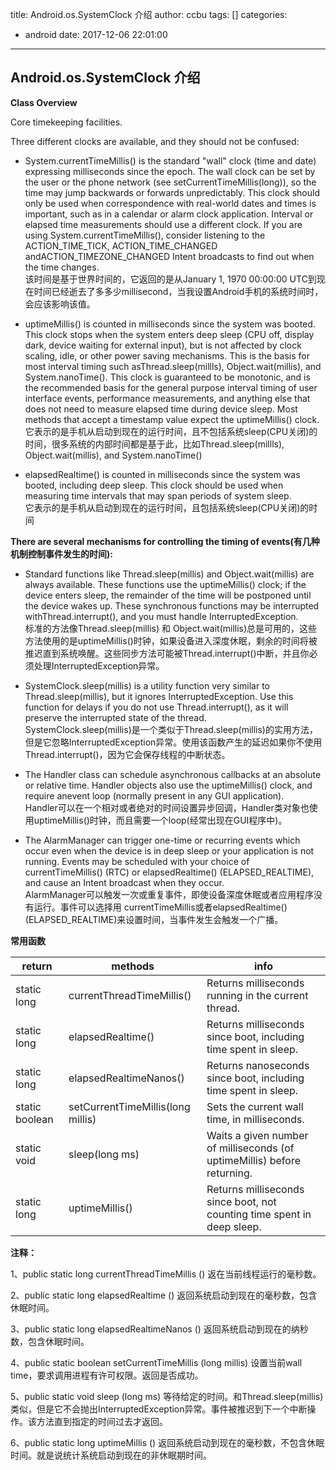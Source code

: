 title: Android.os.SystemClock 介绍
author: ccbu
tags: []
categories:
  - android
date: 2017-12-06 22:01:00
---

Android.os.SystemClock 介绍
----

**Class Overview**

Core timekeeping facilities.

Three different clocks are available, and they should not be confused:

- System.currentTimeMillis() is the standard "wall" clock (time and date) expressing milliseconds since the epoch. The wall clock can be set by the user or the phone network (see setCurrentTimeMillis(long)), so the time may jump backwards or forwards unpredictably. This clock should only be used when correspondence with real-world dates and times is important, such as in a calendar or alarm clock application. Interval or elapsed time measurements should use a different clock. If you are using System.currentTimeMillis(), consider listening to the ACTION_TIME_TICK, ACTION_TIME_CHANGED andACTION_TIMEZONE_CHANGED Intent broadcasts to find out when the time changes.  
该时间是基于世界时间的，它返回的是从January 1, 1970 00:00:00 UTC到现在时间已经逝去了多多少millisecond，当我设置Android手机的系统时间时，会应该影响该值。

- uptimeMillis() is counted in milliseconds since the system was booted. This clock stops when the system enters deep sleep (CPU off, display dark, device waiting for external input), but is not affected by clock scaling, idle, or other power saving mechanisms. This is the basis for most interval timing such asThread.sleep(millls), Object.wait(millis), and System.nanoTime(). This clock is guaranteed to be monotonic, and is the recommended basis for the general purpose interval timing of user interface events, performance measurements, and anything else that does not need to measure elapsed time during device sleep. Most methods that accept a timestamp value expect the uptimeMillis() clock.  
它表示的是手机从启动到现在的运行时间，且不包括系统sleep(CPU关闭)的时间，很多系统的内部时间都是基于此，比如Thread.sleep(millls), Object.wait(millis), and System.nanoTime()

- elapsedRealtime() is counted in milliseconds since the system was booted, including deep sleep. This clock should be used when measuring time intervals that may span periods of system sleep.  
它表示的是手机从启动到现在的运行时间，且包括系统sleep(CPU关闭)的时间

**There are several mechanisms for controlling the timing of events(有几种机制控制事件发生的时间):**
- Standard functions like Thread.sleep(millis) and Object.wait(millis) are always available. These functions use the uptimeMillis() clock; if the device enters sleep, the remainder of the time will be postponed until the device wakes up. These synchronous functions may be interrupted withThread.interrupt(), and you must handle InterruptedException.  
标准的方法像Thread.sleep(millis) 和 Object.wait(millis)总是可用的，这些方法使用的是uptimeMillis()时钟，如果设备进入深度休眠，剩余的时间将被推迟直到系统唤醒。这些同步方法可能被Thread.interrupt()中断，并且你必须处理InterruptedException异常。

- SystemClock.sleep(millis) is a utility function very similar to Thread.sleep(millis), but it ignores InterruptedException. Use this function for delays if you do not use Thread.interrupt(), as it will preserve the interrupted state of the thread.  
SystemClock.sleep(millis)是一个类似于Thread.sleep(millis)的实用方法，但是它忽略InterruptedException异常。使用该函数产生的延迟如果你不使用Thread.interrupt()，因为它会保存线程的中断状态。

- The Handler class can schedule asynchronous callbacks at an absolute or relative time. Handler objects also use the uptimeMillis() clock, and require anevent loop (normally present in any GUI application).  
Handler可以在一个相对或者绝对的时间设置异步回调，Handler类对象也使用uptimeMillis()时钟，而且需要一个loop(经常出现在GUI程序中)。

- The AlarmManager can trigger one-time or recurring events which occur even when the device is in deep sleep or your application is not running. Events may be scheduled with your choice of currentTimeMillis() (RTC) or elapsedRealtime() (ELAPSED_REALTIME), and cause an Intent broadcast when they occur.  
AlarmManager可以触发一次或重复事件，即使设备深度休眠或者应用程序没有运行。事件可以选择用 currentTimeMillis或者elapsedRealtime()(ELAPSED_REALTIME)来设置时间，当事件发生会触发一个广播。

**常用函数**

| return | methods | info |
| ---- | ---- | ---- |
|static long|currentThreadTimeMillis()|Returns milliseconds running in the current thread.|
|static long|elapsedRealtime()|Returns milliseconds since boot, including time spent in sleep.|
|static long|elapsedRealtimeNanos()|Returns nanoseconds since boot, including time spent in sleep.|
|static boolean|setCurrentTimeMillis(long millis)|Sets the current wall time, in milliseconds.|
|static void|sleep(long ms)|Waits a given number of milliseconds (of uptimeMillis) before returning.|
|static long|uptimeMillis()|Returns milliseconds since boot, not counting time spent in deep sleep.|

**注释：**

1、public static long currentThreadTimeMillis () 返在当前线程运行的毫秒数。

2、public static long elapsedRealtime () 返回系统启动到现在的毫秒数，包含休眠时间。

3、public static long elapsedRealtimeNanos () 返回系统启动到现在的纳秒数，包含休眠时间。

4、public static boolean setCurrentTimeMillis (long millis) 设置当前wall time，要求调用进程有许可权限。返回是否成功。

5、public static void sleep (long ms) 等待给定的时间。和Thread.sleep(millis)类似，但是它不会抛出InterruptedException异常。事件被推迟到下一个中断操作。该方法直到指定的时间过去才返回。

6、public static long uptimeMillis () 返回系统启动到现在的毫秒数，不包含休眠时间。就是说统计系统启动到现在的非休眠期时间。